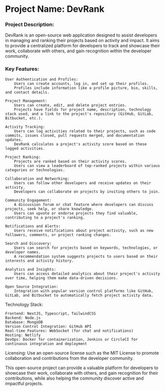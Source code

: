 # Project Name: DevRank

### Project Description:

DevRank is an open-source web application designed to assist developers in managing and ranking their projects based on activity and impact. It aims to provide a centralized platform for developers to track and showcase their work, collaborate with others, and gain recognition within the developer community.

### Key Features:

    User Authentication and Profiles:
        Users can create accounts, log in, and set up their profiles.
        Profiles include information like a profile picture, bio, skills, and contact details.

    Project Management:
        Users can create, edit, and delete project entries.
        Projects have fields for project name, description, technology stack used, and a link to the project's repository (GitHub, GitLab, Bitbucket, etc.).

    Activity Tracking:
        Users can log activities related to their projects, such as code commits, issues closed, pull requests merged, and documentation updates.
        DevRank calculates a project's activity score based on these logged activities.

    Project Ranking:
        Projects are ranked based on their activity scores.
        Users can view a leaderboard of top-ranked projects within various categories or technologies.

    Collaboration and Networking:
        Users can follow other developers and receive updates on their activity.
        Developers can collaborate on projects by inviting others to join.

    Community Engagement:
        A discussion forum or chat feature where developers can discuss projects, seek help, or share knowledge.
        Users can upvote or endorse projects they find valuable, contributing to a project's ranking.

    Notifications and Alerts:
        Users receive notifications about project activity, such as new followers, comments, or project ranking changes.

    Search and Discovery:
        Users can search for projects based on keywords, technologies, or developer names.
        A recommendation system suggests projects to users based on their interests and activity history.

    Analytics and Insights:
        Users can access detailed analytics about their project's activity over time, helping them make data-driven decisions.

    Open Source Integration:
        Integration with popular version control platforms like GitHub, GitLab, and Bitbucket to automatically fetch project activity data.

Technology Stack:

    Frontend: NextJS, Typescript, TailwindCSS
    Backend: Node.js
    Database: MongoDB
    Version Control Integration: GitHub API
    Real-time Features: WebSocket (for chat and notifications)
    Hosting: Netlify
    DevOps: Docker for containerization, Jenkins or CircleCI for continuous integration and deployment

Licensing: Use an open-source license such as the MIT License to promote collaboration and contributions from the developer community.

This open-source project can provide a valuable platform for developers to showcase their work, collaborate with others, and gain recognition for their contributions, while also helping the community discover active and impactful projects.